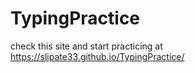 # TypingPractice
check this site and start practicing at https://slipate33.github.io/TypingPractice/
